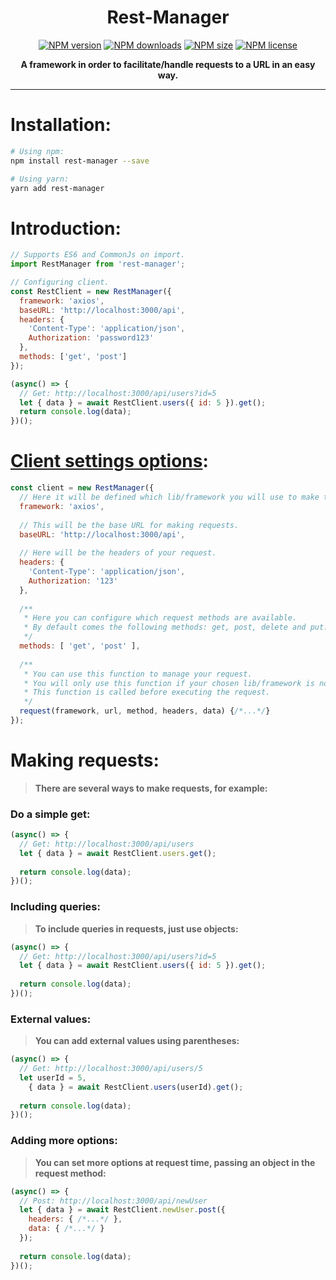 <div align="center">
  <h1>Rest-Manager</h1>
  <p>
    <a href="https://www.npmjs.com/package/rest-manager"><img src="https://img.shields.io/npm/v/rest-manager?style=flat-square&maxAge=3600" alt="NPM version" /></a>
    <a href="https://www.npmjs.com/package/rest-manager"><img src="https://img.shields.io/npm/dt/rest-manager?style=flat-square&maxAge=3600" alt="NPM downloads" /></a>
    <a href="https://www.npmjs.com/package/rest-manager"><img src="https://img.shields.io/github/languages/code-size/isBucky/Rest-Manager?style=flat-square&maxAge=3600" alt="NPM size" /></a>
    <a href="https://www.npmjs.com/package/rest-manager"><img src="https://img.shields.io/npm/l/rest-manager?style=flat-square&maxAge=3600" alt="NPM license" /></a>
  </p>
  <p><strong>A framework in order to facilitate/handle requests to a URL in an easy way.</strong></p>
</div>

---

# Installation:
~~~sh
# Using npm:
npm install rest-manager --save

# Using yarn:
yarn add rest-manager
~~~

# Introduction:
~~~javascript
// Supports ES6 and CommonJs on import.
import RestManager from 'rest-manager';

// Configuring client.
const RestClient = new RestManager({
  framework: 'axios',
  baseURL: 'http://localhost:3000/api',
  headers: {
    'Content-Type': 'application/json',
    Authorization: 'password123'
  },
  methods: ['get', 'post']
});

(async() => {
  // Get: http://localhost:3000/api/users?id=5
  let { data } = await RestClient.users({ id: 5 }).get();
  return console.log(data);
})();
~~~

# [Client settings options](./index.js#L25):
~~~javascript
const client = new RestManager({
  // Here it will be defined which lib/framework you will use to make the request.
  framework: 'axios',
  
  // This will be the base URL for making requests.
  baseURL: 'http://localhost:3000/api',
  
  // Here will be the headers of your request.
  headers: {
    'Content-Type': 'application/json',
    Authorization: '123'
  },
  
  /**
   * Here you can configure which request methods are available.
   * By default comes the following methods: get, post, delete and put.
   */
  methods: [ 'get', 'post' ],
  
  /**
   * You can use this function to manage your request.
   * You will only use this function if your chosen lib/framework is not compatible with the axios or node-fetch request settings.
   * This function is called before executing the request.
   */
  request(framework, url, method, headers, data) {/*...*/}
});
~~~

# Making requests:
> **There are several ways to make requests, for example:**

### Do a simple get:
~~~javascript
(async() => {
  // Get: http://localhost:3000/api/users
  let { data } = await RestClient.users.get();
  
  return console.log(data);
})();
~~~

### Including queries:
> **To include queries in requests, just use objects:**

~~~javascript
(async() => {
  // Get: http://localhost:3000/api/users?id=5
  let { data } = await RestClient.users({ id: 5 }).get();
  
  return console.log(data);
})();
~~~

### External values:
> **You can add external values using parentheses:**

~~~javascript
(async() => {
  // Get: http://localhost:3000/api/users/5
  let userId = 5,
    { data } = await RestClient.users(userId).get();
    
  return console.log(data);
})();
~~~

### Adding more options:
> **You can set more options at request time, passing an object in the request method:**

~~~javascript
(async() => {
  // Post: http://localhost:3000/api/newUser
  let { data } = await RestClient.newUser.post({
    headers: { /*...*/ },
    data: { /*...*/ }
  });
  
  return console.log(data);
})();
~~~